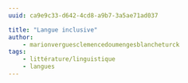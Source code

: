 ```yaml
---
uuid: ca9e9c33-d642-4cd8-a9b7-3a5ae71ad037

title: "Langue inclusive"
author: 
    - marionverguesclemencedoumengesblancheturck
tags:
    - littérature/linguistique
    - langues
---
```

